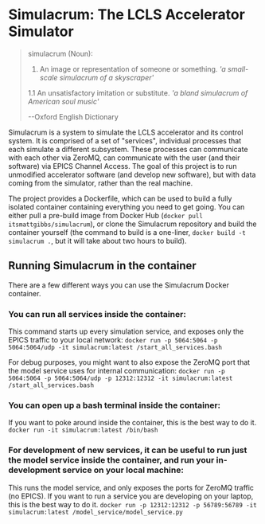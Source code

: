 # Simulacrum: The LCLS Accelerator Simulator

> simulacrum (Noun):
>	1. An image or representation of someone or something.
>	*'a small-scale simulacrum of a skyscraper'*
>
>	1.1 An unsatisfactory imitation or substitute.
>	*'a bland simulacrum of American soul music'*
>
> --Oxford English Dictionary

Simulacrum is a system to simulate the LCLS accelerator and its control system.  It is comprised of a set of "services", individual processes that each simulate a different subsystem.  These processes can communicate with each other via ZeroMQ, can communicate with the user (and their software) via EPICS Channel Access.  The goal of this project is to run unmodified accelerator software (and develop new software), but with data coming from the simulator, rather than the real machine.

The project provides a Dockerfile, which can be used to build a fully isolated container containing everything you need to get going.  You can either pull a pre-build image from Docker Hub (`docker pull itsmattgibbs/simulacrum`), or clone the Simulacrum repository and build the container yourself (the command to build is a one-liner, `docker build -t simulacrum .`, but it will take about two hours to build).

## Running Simulacrum in the container

There are a few different ways you can use the Simulacrum Docker container.

### You can run all services inside the container:
This command starts up every simulation service, and exposes only the EPICS traffic to your local network:
`docker run -p 5064:5064 -p 5064:5064/udp -it simulacrum:latest /start_all_services.bash`

For debug purposes, you might want to also expose the ZeroMQ port that the model service uses for internal communication:
`docker run -p 5064:5064 -p 5064:5064/udp -p 12312:12312 -it simulacrum:latest /start_all_services.bash`

### You can open up a bash terminal inside the container:
If you want to poke around inside the container, this is the best way to do it.
`docker run -it simulacrum:latest /bin/bash`

### For development of new services, it can be useful to run just the model service inside the container, and run your in-development service on your local machine:
This runs the model service, and only exposes the ports for ZeroMQ traffic (no EPICS).  If you want to run a service you are developing on your laptop, this is the best way to do it.
`docker run -p 12312:12312 -p 56789:56789 -it simulacrum:latest /model_service/model_service.py`

